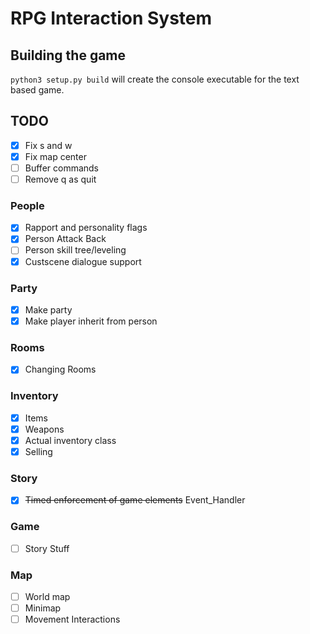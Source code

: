 # RPG Interaction System
## Building the game
`python3 setup.py build` will create the console executable for the text based game. 

## TODO
* [x] Fix s and w
* [x] Fix map center
* [ ] Buffer commands
* [ ] Remove q as quit
### People
* [x] Rapport and personality flags
* [x] Person Attack Back
* [ ] Person skill tree/leveling
* [x] Custscene dialogue support
### Party
* [x] Make party
* [x] Make player inherit from person
### Rooms
* [x] Changing Rooms
### Inventory
* [x] Items
* [x] Weapons
* [x] Actual inventory class
* [x] Selling
### Story
* [x] ~~Timed enforcement of game elements~~ Event_Handler
### Game
* [ ] Story Stuff
### Map
* [ ] World map
* [ ] Minimap
* [ ] Movement Interactions
